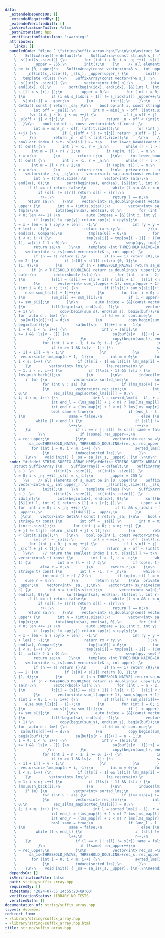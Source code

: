 ```yaml
---
data:
  _extendedDependsOn: []
  _extendedRequiredBy: []
  _extendedVerifiedWith: []
  _isVerificationFailed: false
  _pathExtension: hpp
  _verificationStatusIcon: ':warning:'
  attributes:
    links: []
  bundledCode: "#line 1 \"string/suffix_array.hpp\"\n\n\n\n\nstruct SuffixArray {\n\
    \    SuffixArray() = default;\n    SuffixArray(const string& s_) :\n        _n((int)s_.size()),\
    \ _s((int)s_.size()) {\n        for (int i = 0; i < _n; ++i) _s[i] = s_[i];\n\
    \        _upper = 255;\n        init();\n    }\n    // all elements of s_ must\
    \ be in [0, upper]\n    SuffixArray(const vector<int>& s_, int upper_) :\n   \
    \     _n((int)s_.size()), _s(s_), _upper(upper_) {\n        init();\n    }\n \
    \   template <class T>\n    SuffixArray(const vector<T>& s_) :\n        _n((int)s_.size()),\
    \ _s((int)s_.size()) {\n        vector<int> idx(_n);\n        iota(begin(idx),\
    \ end(idx), 0);\n        sort(begin(idx), end(idx), [&](int l, int r) { return\
    \ s_[l] < s_[r]; });\n        _upper = 0;\n        for (int i = 0; i < _n; ++i)\
    \ {\n            if (i && s_[idx[i - 1]] != s_[idx[i]]) _upper++;\n          \
    \  _s[idx[i]] = _upper;\n        }\n        init();\n    }\n\n    vector<int>\
    \ GetSA() const { return _sa; }\n\n    bool op(int i, const string& t) const {\n\
    \        int off = _sa[i];\n        int m = min(_n - off, (int)t.size());\n  \
    \      for (int j = 0; j < m; ++j) {\n            if (_s[off + j] != t[j]) return\
    \ _s[off + j] < t[j];\n        }\n        return _n - off < (int)t.size();\n \
    \   }\n\n    bool op(int i, const vector<int>& t) const {\n        int off = _sa[i];\n\
    \        int m = min(_n - off, (int)t.size());\n        for (int j = 0; j < m;\
    \ ++j) {\n            if (_s[off + j] != t[j]) return _s[off + j] < t[j];\n  \
    \      }\n        return _n - off < (int)t.size();\n    }\n\n    // return the\
    \ smallest index i s.t. s[sa[i]:] >= t\n    int lower_bound(const vector<int>&\
    \ t) const {\n        int l = -1, r = _n;\n        while (r - l > 1) {\n     \
    \       int m = (l + r) / 2;\n            if (op(m, t)) l = m;\n            else\
    \ r = m;\n        }\n        return r;\n    }\n\n    int lower_bound(const string&\
    \ t) const {\n        int l = -1, r = _n;\n        while (r - l > 1) {\n     \
    \       int m = (l + r) / 2;\n            if (op(m, t)) l = m;\n            else\
    \ r = m;\n        }\n        return r;\n    }\n\n  private:\n    int _n, _upper;\n\
    \    vector<int> _sa, _s;\n\n    vector<int> sa_naive(const vector<int>& s) {\n\
    \        int n = (int)s.size();\n        vector<int> sa(n);\n        iota(begin(sa),\
    \ end(sa), 0);\n        sort(begin(sa), end(sa), [&](int l, int r) {\n       \
    \     if (l == r) return false;\n            while (l < n && r < n) {\n      \
    \          if (s[l] != s[r]) return s[l] < s[r];\n                l++;\n     \
    \           r++;\n            }\n            return l == n;\n        });\n   \
    \     return sa;\n    }\n\n    vector<int> sa_doubling(const vector<int>& s, int\
    \ upper) {\n        int n = (int)s.size();\n        vector<int> sa(n), cpy = s,\
    \ tmp(n);\n        iota(begin(sa), end(sa), 0);\n        for (int len = 1; len\
    \ < n; len <<= 1) {\n            auto Compare = [&](int x, int y) {\n        \
    \        if (cpy[x] != cpy[y]) return cpy[x] < cpy[y];\n                int rx\
    \ = x + len < n ? cpy[x + len] : -1;\n                int ry = y + len < n ? cpy[y\
    \ + len] : -1;\n                return rx < ry;\n            };\n            sort(begin(sa),\
    \ end(sa), Compare);\n            tmp[sa[0]] = 0;\n            for (int i = 1;\
    \ i < n; i++) {\n                tmp[sa[i]] = tmp[sa[i - 1]] + (Compare(sa[i -\
    \ 1], sa[i]) ? 1 : 0);\n            }\n            swap(cpy, tmp);\n        }\n\
    \        return sa;\n    }\n\n    template <int THRESHOLD_NAIVE=10, int THRESHOLD_DOUBLING=40>\n\
    \    vector<int> sa_is(const vector<int>& s, int upper) {\n        int n = (int)s.size();\n\
    \        if (n == 0) return {};\n        if (n == 1) return {0};\n        if (n\
    \ == 2) {\n            if (s[0] < s[1]) return {0, 1};\n            else return\
    \ {1, 0};\n        }\n        if (n < THRESHOLD_NAIVE) return sa_naive(s);\n \
    \       if (n < THRESHOLD_DOUBLING) return sa_doubling(s, upper);\n\n        vector<int>\
    \ sa(n);\n        vector<bool> ls(n);\n        for (int i = n - 2; i >= 0; i--)\
    \ {\n            ls[i] = (s[i] == s[i + 1]) ? ls[i + 1] : (s[i] < s[i + 1]);\n\
    \        }\n        vector<int> sum_l(upper + 1), sum_s(upper + 1);\n        for\
    \ (int i = 0; i < n; i++) {\n            if (!ls[i]) sum_s[s[i]]++;\n        \
    \    else sum_l[s[i] + 1]++;\n        }\n        for (int i = 0; i <= upper; i++)\
    \ {\n            sum_s[i] += sum_l[i];\n            if (i < upper) sum_l[i + 1]\
    \ += sum_s[i];\n        }\n\n        auto induce = [&](const vector<int>& lms)\
    \ {\n            fill(begin(sa), end(sa), -1);\n            vector<int> buf(upper\
    \ + 1);\n            copy(begin(sum_s), end(sum_s), begin(buf));\n           \
    \ for (auto d : lms) {\n                if (d == n) continue;\n              \
    \  sa[buf[s[d]]++] = d;\n            }\n            copy(begin(sum_l), end(sum_l),\
    \ begin(buf));\n            sa[buf[s[n - 1]]++] = n - 1;\n            for (int\
    \ i = 0; i < n; i++) {\n                int v = sa[i];\n                if (v\
    \ >= 1 && !ls[v - 1]) {\n                    sa[buf[s[v - 1]]++] = v - 1;\n  \
    \              }\n            }\n            copy(begin(sum_l), end(sum_l), begin(buf));\n\
    \            for (int i = n - 1; i >= 0; i--) {\n                int v = sa[i];\n\
    \                if (v >= 1 && ls[v - 1]) {\n                    sa[--buf[s[v\
    \ - 1] + 1]] = v - 1;\n                }\n            }\n        };\n\n      \
    \  vector<int> lms_map(n + 1, -1);\n        int m = 0;\n        for (int i = 1;\
    \ i < n; i++) {\n            if (!ls[i - 1] && ls[i]) lms_map[i] = m++;\n    \
    \    }\n        vector<int> lms;\n        lms.reserve(m);\n        for (int i\
    \ = 1; i < n; i++) {\n            if (!ls[i - 1] && ls[i]) {\n               \
    \ lms.push_back(i);\n            }\n        }\n\n        induce(lms);\n\n    \
    \    if (m) {\n            vector<int> sorted_lms;\n            sorted_lms.reserve(m);\n\
    \            for (int v : sa) {\n                if (lms_map[v] != -1) sorted_lms.push_back(v);\n\
    \            }\n            vector<int> rec_s(m);\n            int rec_upper =\
    \ 0;\n            rec_s[lms_map[sorted_lms[0]]] = 0;\n            for (int i =\
    \ 1; i < m; i++) {\n                int l = sorted_lms[i - 1], r = sorted_lms[i];\n\
    \                int end_l = (lms_map[l] + 1 < m) ? lms[lms_map[l] + 1] : n;\n\
    \                int end_r = (lms_map[r] + 1 < m) ? lms[lms_map[r] + 1] : n;\n\
    \                bool same = true;\n                if (end_l - l != end_r - r)\
    \ {\n                    same = false;\n                } else {\n           \
    \         while (l < end_l) {\n                        if (s[l] != s[r]) break;\n\
    \                        l++;\n                        r++;\n                \
    \    }\n                    if (l == n || s[l] != s[r]) same = false;\n      \
    \          }\n                if (!same) rec_upper++;\n                rec_s[lms_map[sorted_lms[i]]]\
    \ = rec_upper;\n            }\n\n            vector<int> rec_sa =\n          \
    \      sa_is<THRESHOLD_NAIVE, THRESHOLD_DOUBLING>(rec_s, rec_upper);\n\n     \
    \       for (int i = 0; i < m; i++) {\n                sorted_lms[i] = lms[rec_sa[i]];\n\
    \            }\n            induce(sorted_lms);\n        }\n        return sa;\n\
    \    }\n\n    void init() { _sa = sa_is(_s, _upper); }\n};\n\n\n"
  code: "#ifndef STRING_SUFFIX_ARRAY_HPP\n#define STRING_SUFFIX_ARRAY_HPP 1\n\n\n\
    struct SuffixArray {\n    SuffixArray() = default;\n    SuffixArray(const string&\
    \ s_) :\n        _n((int)s_.size()), _s((int)s_.size()) {\n        for (int i\
    \ = 0; i < _n; ++i) _s[i] = s_[i];\n        _upper = 255;\n        init();\n \
    \   }\n    // all elements of s_ must be in [0, upper]\n    SuffixArray(const\
    \ vector<int>& s_, int upper_) :\n        _n((int)s_.size()), _s(s_), _upper(upper_)\
    \ {\n        init();\n    }\n    template <class T>\n    SuffixArray(const vector<T>&\
    \ s_) :\n        _n((int)s_.size()), _s((int)s_.size()) {\n        vector<int>\
    \ idx(_n);\n        iota(begin(idx), end(idx), 0);\n        sort(begin(idx), end(idx),\
    \ [&](int l, int r) { return s_[l] < s_[r]; });\n        _upper = 0;\n       \
    \ for (int i = 0; i < _n; ++i) {\n            if (i && s_[idx[i - 1]] != s_[idx[i]])\
    \ _upper++;\n            _s[idx[i]] = _upper;\n        }\n        init();\n  \
    \  }\n\n    vector<int> GetSA() const { return _sa; }\n\n    bool op(int i, const\
    \ string& t) const {\n        int off = _sa[i];\n        int m = min(_n - off,\
    \ (int)t.size());\n        for (int j = 0; j < m; ++j) {\n            if (_s[off\
    \ + j] != t[j]) return _s[off + j] < t[j];\n        }\n        return _n - off\
    \ < (int)t.size();\n    }\n\n    bool op(int i, const vector<int>& t) const {\n\
    \        int off = _sa[i];\n        int m = min(_n - off, (int)t.size());\n  \
    \      for (int j = 0; j < m; ++j) {\n            if (_s[off + j] != t[j]) return\
    \ _s[off + j] < t[j];\n        }\n        return _n - off < (int)t.size();\n \
    \   }\n\n    // return the smallest index i s.t. s[sa[i]:] >= t\n    int lower_bound(const\
    \ vector<int>& t) const {\n        int l = -1, r = _n;\n        while (r - l >\
    \ 1) {\n            int m = (l + r) / 2;\n            if (op(m, t)) l = m;\n \
    \           else r = m;\n        }\n        return r;\n    }\n\n    int lower_bound(const\
    \ string& t) const {\n        int l = -1, r = _n;\n        while (r - l > 1) {\n\
    \            int m = (l + r) / 2;\n            if (op(m, t)) l = m;\n        \
    \    else r = m;\n        }\n        return r;\n    }\n\n  private:\n    int _n,\
    \ _upper;\n    vector<int> _sa, _s;\n\n    vector<int> sa_naive(const vector<int>&\
    \ s) {\n        int n = (int)s.size();\n        vector<int> sa(n);\n        iota(begin(sa),\
    \ end(sa), 0);\n        sort(begin(sa), end(sa), [&](int l, int r) {\n       \
    \     if (l == r) return false;\n            while (l < n && r < n) {\n      \
    \          if (s[l] != s[r]) return s[l] < s[r];\n                l++;\n     \
    \           r++;\n            }\n            return l == n;\n        });\n   \
    \     return sa;\n    }\n\n    vector<int> sa_doubling(const vector<int>& s, int\
    \ upper) {\n        int n = (int)s.size();\n        vector<int> sa(n), cpy = s,\
    \ tmp(n);\n        iota(begin(sa), end(sa), 0);\n        for (int len = 1; len\
    \ < n; len <<= 1) {\n            auto Compare = [&](int x, int y) {\n        \
    \        if (cpy[x] != cpy[y]) return cpy[x] < cpy[y];\n                int rx\
    \ = x + len < n ? cpy[x + len] : -1;\n                int ry = y + len < n ? cpy[y\
    \ + len] : -1;\n                return rx < ry;\n            };\n            sort(begin(sa),\
    \ end(sa), Compare);\n            tmp[sa[0]] = 0;\n            for (int i = 1;\
    \ i < n; i++) {\n                tmp[sa[i]] = tmp[sa[i - 1]] + (Compare(sa[i -\
    \ 1], sa[i]) ? 1 : 0);\n            }\n            swap(cpy, tmp);\n        }\n\
    \        return sa;\n    }\n\n    template <int THRESHOLD_NAIVE=10, int THRESHOLD_DOUBLING=40>\n\
    \    vector<int> sa_is(const vector<int>& s, int upper) {\n        int n = (int)s.size();\n\
    \        if (n == 0) return {};\n        if (n == 1) return {0};\n        if (n\
    \ == 2) {\n            if (s[0] < s[1]) return {0, 1};\n            else return\
    \ {1, 0};\n        }\n        if (n < THRESHOLD_NAIVE) return sa_naive(s);\n \
    \       if (n < THRESHOLD_DOUBLING) return sa_doubling(s, upper);\n\n        vector<int>\
    \ sa(n);\n        vector<bool> ls(n);\n        for (int i = n - 2; i >= 0; i--)\
    \ {\n            ls[i] = (s[i] == s[i + 1]) ? ls[i + 1] : (s[i] < s[i + 1]);\n\
    \        }\n        vector<int> sum_l(upper + 1), sum_s(upper + 1);\n        for\
    \ (int i = 0; i < n; i++) {\n            if (!ls[i]) sum_s[s[i]]++;\n        \
    \    else sum_l[s[i] + 1]++;\n        }\n        for (int i = 0; i <= upper; i++)\
    \ {\n            sum_s[i] += sum_l[i];\n            if (i < upper) sum_l[i + 1]\
    \ += sum_s[i];\n        }\n\n        auto induce = [&](const vector<int>& lms)\
    \ {\n            fill(begin(sa), end(sa), -1);\n            vector<int> buf(upper\
    \ + 1);\n            copy(begin(sum_s), end(sum_s), begin(buf));\n           \
    \ for (auto d : lms) {\n                if (d == n) continue;\n              \
    \  sa[buf[s[d]]++] = d;\n            }\n            copy(begin(sum_l), end(sum_l),\
    \ begin(buf));\n            sa[buf[s[n - 1]]++] = n - 1;\n            for (int\
    \ i = 0; i < n; i++) {\n                int v = sa[i];\n                if (v\
    \ >= 1 && !ls[v - 1]) {\n                    sa[buf[s[v - 1]]++] = v - 1;\n  \
    \              }\n            }\n            copy(begin(sum_l), end(sum_l), begin(buf));\n\
    \            for (int i = n - 1; i >= 0; i--) {\n                int v = sa[i];\n\
    \                if (v >= 1 && ls[v - 1]) {\n                    sa[--buf[s[v\
    \ - 1] + 1]] = v - 1;\n                }\n            }\n        };\n\n      \
    \  vector<int> lms_map(n + 1, -1);\n        int m = 0;\n        for (int i = 1;\
    \ i < n; i++) {\n            if (!ls[i - 1] && ls[i]) lms_map[i] = m++;\n    \
    \    }\n        vector<int> lms;\n        lms.reserve(m);\n        for (int i\
    \ = 1; i < n; i++) {\n            if (!ls[i - 1] && ls[i]) {\n               \
    \ lms.push_back(i);\n            }\n        }\n\n        induce(lms);\n\n    \
    \    if (m) {\n            vector<int> sorted_lms;\n            sorted_lms.reserve(m);\n\
    \            for (int v : sa) {\n                if (lms_map[v] != -1) sorted_lms.push_back(v);\n\
    \            }\n            vector<int> rec_s(m);\n            int rec_upper =\
    \ 0;\n            rec_s[lms_map[sorted_lms[0]]] = 0;\n            for (int i =\
    \ 1; i < m; i++) {\n                int l = sorted_lms[i - 1], r = sorted_lms[i];\n\
    \                int end_l = (lms_map[l] + 1 < m) ? lms[lms_map[l] + 1] : n;\n\
    \                int end_r = (lms_map[r] + 1 < m) ? lms[lms_map[r] + 1] : n;\n\
    \                bool same = true;\n                if (end_l - l != end_r - r)\
    \ {\n                    same = false;\n                } else {\n           \
    \         while (l < end_l) {\n                        if (s[l] != s[r]) break;\n\
    \                        l++;\n                        r++;\n                \
    \    }\n                    if (l == n || s[l] != s[r]) same = false;\n      \
    \          }\n                if (!same) rec_upper++;\n                rec_s[lms_map[sorted_lms[i]]]\
    \ = rec_upper;\n            }\n\n            vector<int> rec_sa =\n          \
    \      sa_is<THRESHOLD_NAIVE, THRESHOLD_DOUBLING>(rec_s, rec_upper);\n\n     \
    \       for (int i = 0; i < m; i++) {\n                sorted_lms[i] = lms[rec_sa[i]];\n\
    \            }\n            induce(sorted_lms);\n        }\n        return sa;\n\
    \    }\n\n    void init() { _sa = sa_is(_s, _upper); }\n};\n\n#endif // STRING_SUFFIX_ARRAY_HPP\n"
  dependsOn: []
  isVerificationFile: false
  path: string/suffix_array.hpp
  requiredBy: []
  timestamp: '2024-07-15 14:55:23+09:00'
  verificationStatus: LIBRARY_NO_TESTS
  verifiedWith: []
documentation_of: string/suffix_array.hpp
layout: document
redirect_from:
- /library/string/suffix_array.hpp
- /library/string/suffix_array.hpp.html
title: string/suffix_array.hpp
---
```

